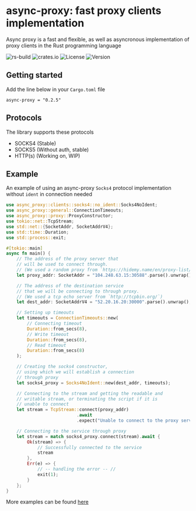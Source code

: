 # async-proxy: fast proxy clients implementation
Async proxy is a fast and flexible, as well as asyncronous implementation of proxy clients in the Rust programming language

![rs-build](https://github.com/TonyGraim/async-proxy/workflows/rs-build/badge.svg?branch=develop)
![crates.io](https://img.shields.io/crates/v/async-proxy.svg)
![License](https://img.shields.io/github/license/TonyGraim/async-proxy)
![Version](https://img.shields.io/badge/version-v0.2.5-blue)

## Getting started
Add the line below in your `Cargo.toml` file
```
async-proxy = "0.2.5"
```

## Protocols
The library supports these protocols
* SOCKS4 (Stable)
* SOCKS5 (Without auth, stable)
* HTTP(s) (Working on, WIP)


## Example

An example of using an async-proxy `Socks4` protocol implementation without `ident` in connection needed

```rust
use async_proxy::clients::socks4::no_ident::Socks4NoIdent;
use async_proxy::general::ConnectionTimeouts;
use async_proxy::proxy::ProxyConstructor;
use tokio::net::TcpStream;
use std::net::{SocketAddr, SocketAddrV4};
use std::time::Duration;
use std::process::exit;

#[tokio::main]
async fn main() {
    // The address of the proxy server that
    // will be used to connect through.
    // (We used a random proxy from `https://hidemy.name/en/proxy-list/`)
    let proxy_addr: SocketAddr = "104.248.63.15:30588".parse().unwrap();

    // The address of the destination service
    // that we will be connecting to through proxy.
    // (We used a tcp echo server from `http://tcpbin.org/`)
    let dest_addr: SocketAddrV4 = "52.20.16.20:30000".parse().unwrap();

    // Setting up timeouts
    let timeouts = ConnectionTimeouts::new(
        // Connecting timeout
        Duration::from_secs(8),
        // Write timeout
        Duration::from_secs(8),
        // Read timeout
        Duration::from_secs(8)
    );

    // Creating the socks4 constructor,
    // using which we will establish a connection
    // through proxy
    let socks4_proxy = Socks4NoIdent::new(dest_addr, timeouts);

    // Connecting to the stream and getting the readable and
    // writable stream, or terminating the script if it is
    // unable to connect
    let stream = TcpStream::connect(proxy_addr)
                           .await
                           .expect("Unable to connect to the proxy server");

    // Connecting to the service through proxy
    let stream = match socks4_proxy.connect(stream).await {
        Ok(stream) => {
            // Successfully connected to the service
            stream
        },
        Err(e) => {
            // -- handling the error -- //
            exit(1);
        }
    };
}
```

More examples can be found [here](https://github.com/TonyGraim/async-proxy/tree/master/examples)
